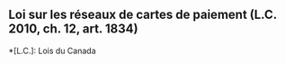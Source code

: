 ## Loi sur les réseaux de cartes de paiement (L.C. 2010, ch. 12, art. 1834)
  *[L.C.]: Lois du Canada
